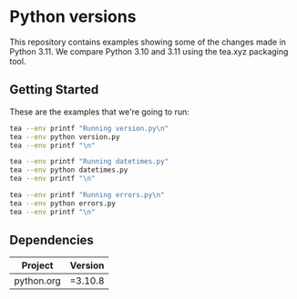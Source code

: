 # Python versions

This repository contains examples showing some of the changes made in Python 3.11.
We compare Python 3.10 and 3.11 using the tea.xyz packaging tool.

## Getting Started

These are the examples that we're going to run:

```sh
tea --env printf "Running version.py\n"
tea --env python version.py
tea --env printf "\n"

tea --env printf "Running datetimes.py"
tea --env python datetimes.py
tea --env printf "\n"

tea --env printf "Running errors.py\n"
tea --env python errors.py
tea --env printf "\n"
```

## Dependencies

| Project             | Version |
|---------------------|---------|
| python.org          | =3.10.8 |
